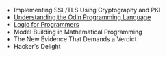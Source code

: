 - Implementing SSL/TLS Using Cryptography and PKI
- [Understanding the Odin Programming Language](https://odinbook.com/)
- [Logic for Programmers](https://leanpub.com/logic)
- Model Building in Mathematical Programming
- The New Evidence That Demands a Verdict
- Hacker's Delight
